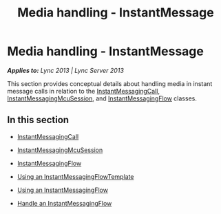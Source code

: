 ﻿---
title: Media handling - InstantMessage
TOCTitle: Media handling - InstantMessage
ms:assetid: 2b5fca4a-e057-4e94-8c06-c769a7de75ee
ms:mtpsurl: https://msdn.microsoft.com/en-us/library/Dn466024(v=office.15)
ms:contentKeyID: 57103017
ms.date: 07/25/2014
mtps_version: v=office.15
---

# Media handling - InstantMessage


_**Applies to:** Lync 2013 | Lync Server 2013_

This section provides conceptual details about handling media in instant message calls in relation to the [InstantMessagingCall](https://msdn.microsoft.com/en-us/library/hh161841\(v=office.15\)), [InstantMessagingMcuSession](https://msdn.microsoft.com/en-us/library/hh382004\(v=office.15\)), and [InstantMessagingFlow](https://msdn.microsoft.com/en-us/library/hh383312\(v=office.15\)) classes.

## In this section

  - [InstantMessagingCall](instantmessagingcall.md)

  - [InstantMessagingMcuSession](instantmessagingmcusession.md)

  - [InstantMessagingFlow](instantmessagingflow.md)

  - [Using an InstantMessagingFlowTemplate](using-an-instantmessagingflowtemplate.md)

  - [Using an InstantMessagingFlow](using-an-instantmessagingflow.md)

  - [Handle an InstantMessagingFlow](handle-an-instantmessagingflow.md)

